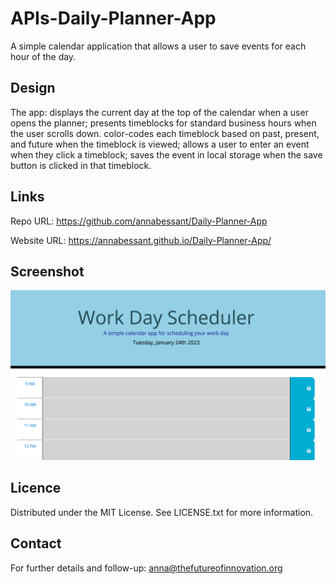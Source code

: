 # APIs-Daily-Planner-App
A simple calendar application that allows a user to save events for each hour of the day.

## Design
The app:
displays the current day at the top of the calendar when a user opens the planner;
presents timeblocks for standard business hours when the user scrolls down.
color-codes each timeblock based on past, present, and future when the timeblock is viewed;
allows a user to enter an event when they click a timeblock;
saves the event in local storage when the save button is clicked in that timeblock.

## Links

Repo URL: https://github.com/annabessant/Daily-Planner-App 

Website URL: https://annabessant.github.io/Daily-Planner-App/ 

## Screenshot
![screenshot of calendar app, day-planner](./Screenshot_App.jpeg "Screenshot of the App")

## Licence

Distributed under the MIT License. See LICENSE.txt for more information.

## Contact

For further details and follow-up: anna@thefutureofinnovation.org